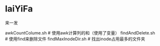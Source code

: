 laiYiFa
=======

来一发

awkCountColume.sh   # 使用awk计算列的和（使用了变量）
findAndDelete.sh    # 使用find来删除文件
findMaxInodeDir.sh  # 找出inode占用最多的文件夹

